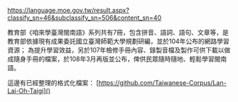https://language.moe.gov.tw/result.aspx?classify_sn=46&subclassify_sn=506&content_sn=40

教育部《咱來學臺灣閩南語》系列共有7冊，包含拼音、語詞、語句、文章等，是教育部依據現有成果委託國立臺灣師範大學規劃研編，並於104年公布的網路學習資源；
為提升學習效益，另於107年檢修手冊內容、錄製音檔及製作可供下載以做成隨身手冊的檔案，於108年3月再版並公布，俾供民眾隨時隨地、輕鬆學習閩南語。

這邊有已經整理的格式化檔案： [https://github.com/Taiwanese-Corpus/Lan-Lai-Oh-Taigi]()